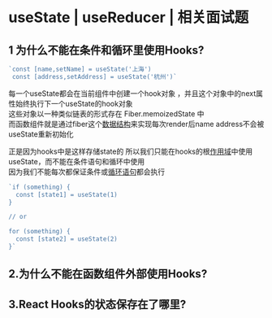 # useState | useReducer | 相关面试题

## 1 为什么不能在条件和循环里使用Hooks?

```jsx
`const [name,setName] = useState('上海')
 const [address,setAddress] = useState('杭州')` 
```

每一个useState都会在当前组件中创建一个hook对象 ，并且这个对象中的next属性始终执行下一个useState的hook对象  
这些对象以一种类似链表的形式存在 Fiber.memoizedState 中  
而函数组件就是通过fiber这个[数据结构](https://so.csdn.net/so/search?q=%E6%95%B0%E6%8D%AE%E7%BB%93%E6%9E%84&spm=1001.2101.3001.7020)来实现每次render后name address不会被useState重新初始化

正是因为hooks中是这样存储state的 所以我们只能在hooks的根[作用域](https://so.csdn.net/so/search?q=%E4%BD%9C%E7%94%A8%E5%9F%9F&spm=1001.2101.3001.7020)中使用useState，而不能在条件语句和循环中使用  
因为我们不能每次都保证条件或[循环语句](https://so.csdn.net/so/search?q=%E5%BE%AA%E7%8E%AF%E8%AF%AD%E5%8F%A5&spm=1001.2101.3001.7020)都会执行

```js
`if (something) {
  const [state1] = useState(1)
}

// or

for (something) {
  const [state2] = useState(2)
}` 
```

## 2.为什么不能在函数组件外部使用Hooks?

## 3.React Hooks的状态保存在了哪里?
